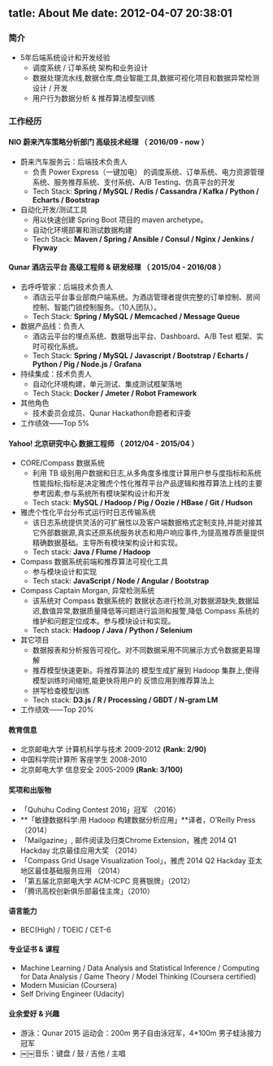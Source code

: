 tatle: About Me
date: 2012-04-07 20:38:01
---

### 简介
* 5年后端系统设计和开发经验
    * 调度系统 / 订单系统 架构和业务设计
    * 数据处理流水线,数据仓库,商业智能工具,数据可视化项目和数据异常检测 设计 / 开发
    * 用户行为数据分析 & 推荐算法模型训练

### 工作经历
#### NIO 蔚来汽车策略分析部门 高级技术经理 （ 2016/09 - now ）
* 蔚来汽车服务云：后端技术负责人
    * 负责 Power Express（一键加电） 的调度系统、订单系统、电力资源管理系统、服务推荐系统、支付系统、A/B Testing、仿真平台的开发
    * Tech Stack: **Spring / MySQL / Redis / Cassandra / Kafka / Python / Echarts / Bootstrap**
* 自动化开发/测试工具
    * 用以快速创建 Spring Boot 项目的 maven archetype。 
    * 自动化环境部署和测试数据构建 
    * Tech Stack: **Maven / Spring / Ansible / Consul / Nginx / Jenkins / Flyway**


#### Qunar 酒店云平台 高级工程师 & 研发经理 （ 2015/04 - 2016/08 ） 
* 去呼呼管家：后端技术负责人
    * 酒店云平台事业部商户端系统。为酒店管理者提供完整的订单控制、房间控制、智能门锁控制服务。（10人团队）。
    * Tech Stack: **Spring / MySQL / Memcached / Message Queue**
* 数据产品线：负责人
    * 酒店云平台的埋点系统、数据导出平台、Dashboard、A/B Test 框架、实时可视化系统。
    * Tech Stack: **Spring / MySQL / Javascript / Bootstrap / Echarts / Python / Pig / Node.js / Grafana**
* 持续集成：技术负责人
    * 自动化环境构建，单元测试、集成测试框架落地
    * Tech Stack: **Docker / Jmeter / Robot Framework**
* 其他角色
    * 技术委员会成员、Qunar Hackathon命题者和评委
* 工作绩效——Top 5%

#### Yahoo! 北京研究中心 数据工程师 （ 2012/04 - 2015/04 ）
* CORE/Compass 数据系统
    * 利用 TB 级别用户数据和日志,从多角度多维度计算用户参与度指标和系统性能指标;指标是决定雅虎个性化推荐平台产品逻辑和推荐算法上线的主要参考因素;参与系统所有模块架构设计和开发 
    * Tech stack: **MySQL / Hadoop / Pig / Oozie / HBase / Git / Hudson**
* 雅虎个性化平台分布式运行时日志传输系统
    * 该日志系统提供灵活的可扩展性以及客户端数据格式定制支持,并能对接其它外部数据源,真实还原系统服务状态和用户响应事件,为提高推荐质量提供精确数据基础。主导所有模块架构设计和实现。
    * Tech stack: **Java / Flume / Hadoop**
* Compass 数据系统前端和推荐算法可视化工具
    * 参与模块设计和实现 
    * Tech stack: **JavaScript / Node / Angular / Bootstrap**
* Compass Captain Morgan, 异常检测系统
    * 该系统对 Compass 数据系统的 数据状态进行检测,对数据源缺失,数据延迟,数值异常,数据质量降低等问题进行监测和报警,降低 Compass 系统的维护和问题定位成本。参与模块设计和实现。
    * Tech stack: **Hadoop / Java / Python / Selenium**
* 其它项目
    * 数据报表和分析报告可视化。对不同数据采用不同展示方式令数据更易理解
    * 推荐模型快速更新。将推荐算法的 模型生成扩展到 Hadoop 集群上,使得模型训练时间缩短,能更快将用户的 反馈应用到推荐算法上
    * 拼写检查模型训练
    * Tech stack: **D3.js / R / Processing / GBDT / N-gram LM**
* 工作绩效——Top 20%

#### 教育信息
* 北京邮电大学 计算机科学与技术 2009-2012 **(Rank: 2/90)**
* 中国科学院计算所 客座学生 2008-2010
* 北京邮电大学 信息安全 2005-2009 **(Rank: 3/100)**

#### 奖项和出版物

* 「Quhuhu Coding Contest 2016」冠军 （2016）
* **「敏捷数据科学:用 Hadoop 构建数据分析应用」**译者，O’Reilly Press（2014）
* 「Mailgazine」, 邮件阅读及归类Chrome Extension，雅虎 2014 Q1 Hackday 北京最佳应用大奖 （2014）
* 「Compass Grid Usage Visualization Tool」，雅虎 2014 Q2 Hackday 亚太地区最佳基础服务应用 （2014）
* 「第五届北京邮电大学 ACM-ICPC 竞赛银牌」（2012）
* 「腾讯高校创新俱乐部最佳主席」（2010）

#### 语言能力

* BEC(High) / TOEIC / CET-6 

#### 专业证书 & 课程

* Machine Learning / Data Analysis and Statistical Inference / Computing for Data Analysis / Game Theory / Model Thinking (Coursera certified)
* Modern Musician (Coursera)
* Self Driving Engineer (Udacity)

#### 业余爱好 & 兴趣
* 游泳：Qunar 2015 运动会：200m 男子自由泳冠军，4*100m 男子蛙泳接力冠军
* ￼￼音乐：键盘 / 鼓 / 吉他 / 主唱

